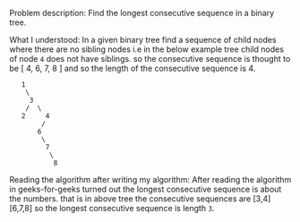 Problem description: 
Find the longest consecutive sequence in a binary tree.

What I understood: 
In a given binary tree find a sequence of child nodes where there are no sibling nodes
i.e in the below example tree child nodes of node `4` does not have siblings. 
so the consecutive sequence is thought to be [ 4, 6, 7, 8 ] and so the length of the 
consecutive sequence is 4.

``` 
   1
    \
     3
    /  \
   2     4
        /
       6
        \
         7
          \
           8
```

Reading the algorithm after writing my algorithm: 
After reading the algorithm in geeks-for-geeks turned out the longest consecutive sequence is about the numbers. 
that is in above tree the consecutive sequences are [3,4] [6,7,8] so the longest consecutive sequence is length `3`.